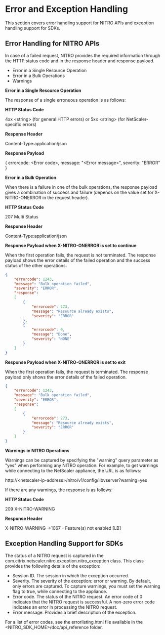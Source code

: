 # Error and Exception Handling
This section covers error handling support for NITRO APIs and exception handling support for SDKs.

## Error Handling for NITRO APIs

In case of a failed request, NITRO provides the required information through the HTTP status code and in the response header and response payload.
* Error in a Single Resource Operation
* Error in a Bulk Operations
* Warnings

**Error in a Single Resource Operation**

The response of a single erroneous operation is as follows:

**HTTP Status Code**

4xx \<string> (for general HTTP errors) or 5xx \<string> (for NetScaler-specific errors)

**Response Header**

Content-Type:application/json

**Response Payload**

{ 
    errorcode: \<Error code>, 
    message: "\<Error message>", 
    severity: "ERROR" 
}

**Error in a Bulk Operation**

When there is a failure in one of the bulk operations, the response payload gives a combination of success and failure (depends on the value set for X-NITRO-ONERROR in the request header).

**HTTP Status Code**

207 Multi Status

**Response Header**

Content-Type:application/json

**Response Payload when X-NITRO-ONERROR is set to continue**

When the first operation fails, the request is not terminated. The response payload shows the error details of the failed operation and the success status of the other operations.


```json
{ 
    "errorcode": 1243, 
    "message": "Bulk operation failed", 
    "severity": "ERROR", 
    "response": 
    [ 
        { 
            "errorcode": 273, 
            "message": "Resource already exists", 
            "severity": "ERROR" 
        }, 
        { 
            "errorcode": 0, 
            "message": "Done", 
            "severity": "NONE" 
        } 
    ] 
}
```

**Response Payload when X-NITRO-ONERROR is set to exit**

When the first operation fails, the request is terminated. The response payload only shows the error details of the failed operation.

```json
{ 
    "errorcode": 1243, 
    "message": "Bulk operation failed", 
    "severity": "ERROR", 
    "response": 
    [ 
        { 
            "errorcode": 273, 
            "message": "Resource already exists", 
            "severity": "ERROR" 
        } 
    ] 
}
```

**Warnings in NITRO Operations**

Warnings can be captured by specifying the "warning" query parameter as "yes" when performing any NITRO operation. For example, to get warnings while connecting to the NetScaler appliance, the URL is as follows:

http://\<netscaler-ip-address>/nitro/v1/config/llbvserver?warning=yes

If there are any warnings, the response is as follows:

**HTTP Status Code**

209 X-NITRO-WARNING

**Response Header**

X-NITRO-WARNING →1067 - Feature(s) not enabled [LB]

## Exception Handling Support for SDKs

The status of a NITRO request is captured in the com.citrix.netscaler.nitro.exception.nitro_exception class. This class provides the following details of the exception:

* Session ID. The session in which the exception occurred.
* Severity. The severity of the exception: error or warning. By default, only errors are captured. To capture warnings, you must set the warning flag to true, while connecting to the appliance.
* Error code. The status of the NITRO request. An error code of 0 indicates that the NITRO request is successful. A non-zero error code indicates an error in processing the NITRO request.
* Error message. Provides a brief description of the exception.

For a list of error codes, see the errorlisting.html file available in the \<NITRO_SDK_HOME>/doc/api_reference folder.
